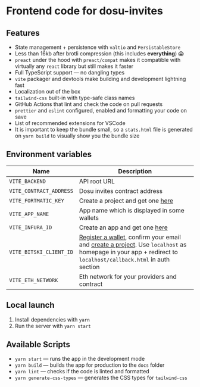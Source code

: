 # Frontend code for dosu-invites

## Features

- State management + persistence with `valtio` and `PersistableStore`
- Less than 16kb after brotli compression (this includes **everything**) 😱
- `preact` under the hood with `preact/compat` makes it compatible with virtually any `react` library but still makes it faster
- Full TypeScript support — no dangling types
- `vite` packager and devtools make building and development lightning fast
- Localization out of the box
- `tailwind-css` built-in with type-safe class names
- GitHub Actions that lint and check the code on pull requests
- `prettier` and `eslint` configured, enabled and formatting your code on save
- List of recommended extensions for VSCode
- It is important to keep the bundle small, so a `stats.html` file is generated on `yarn build` to visually show you the bundle size

## Environment variables

| Name                    | Description                                                                                                                                                                                                                |
| ----------------------- | -------------------------------------------------------------------------------------------------------------------------------------------------------------------------------------------------------------------------- |
| `VITE_BACKEND`          | API root URL                                                                                                                                                                                                               |
| `VITE_CONTRACT_ADDRESS` | Dosu invites contract address                                                                                                                                                                                              |
| `VITE_FORTMATIC_KEY`    | Create a project and get one [here](https://dashboard.fortmatic.com/)                                                                                                                                                      |
| `VITE_APP_NAME`         | App name which is displayed in some wallets                                                                                                                                                                                |
| `VITE_INFURA_ID`        | Create an app and get one [here](https://infura.io/dashboard)                                                                                                                                                              |
| `VITE_BITSKI_CLIENT_ID` | [Register a wallet](https://wallet.bitski.com/), confirm your email and [create a project](https://developer.bitski.com/). Use `localhost` as homepage in your app + redirect to `localhost/callback.html` in auth section |
| `VITE_ETH_NETWORK`      | Eth network for your providers and contract                                                                                                                                                                                |

## Local launch

1. Install dependencies with `yarn`
2. Run the server with `yarn start`

## Available Scripts

- `yarn start` — runs the app in the development mode
- `yarn build` — builds the app for production to the `docs` folder
- `yarn lint` — checks if the code is linted and formatted
- `yarn generate-css-types` — generates the CSS types for `tailwind-css`
